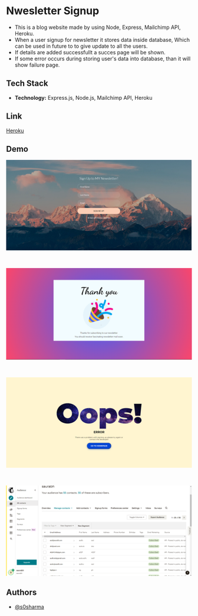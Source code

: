
# Nwesletter Signup

*  This is a blog website made by using Node, Express, Mailchimp API, Heroku.
*  When a user signup for newsletter it stores data inside database, Which can be used in future to to give update to all the users.
*  If details are added successfullt a succes page will be shown.
*  If some error occurs during storing user's data into database, than it will show failure page.


## Tech Stack

* **Technology:** Express.js, Node.js, Mailchimp API, Heroku

  
## Link

[Heroku](https://bearded-celsius-50101.herokuapp.com)

## Demo
![Home](Images/news-home.png)

<br>

![Success](Images/news-succ.png)

<br>

![Fail](Images/news-fail.png)

<br>

![MailChimp](Images/news-mailchimp.png)

  
## Authors

- [@s0sharma](https://github.com/s0sharma)

  
